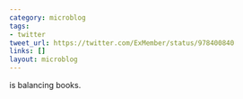 ```yaml
---
category: microblog
tags:
- twitter
tweet_url: https://twitter.com/ExMember/status/978400840
links: []
layout: microblog
---
```

is balancing books.

